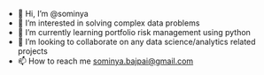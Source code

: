 - 👋 Hi, I’m @sominya
- 👀 I’m interested in solving complex data problems
- 🌱 I’m currently learning portfolio risk management using python
- 💞️ I’m looking to collaborate on any data science/analytics related projects
- 📫 How to reach me sominya.bajpai@gmail.com

<!---
sominya/sominya is a ✨ special ✨ repository because its `README.md` (this file) appears on your GitHub profile.
You can click the Preview link to take a look at your changes.
--->
